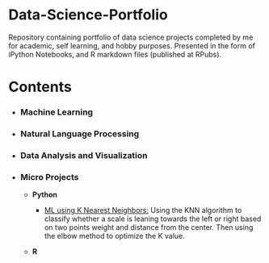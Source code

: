 # Data-Science-Portfolio

Repository containing portfolio of data science projects completed by me for academic, self learning, and hobby purposes. Presented in the form of iPython Notebooks, and R markdown files (published at RPubs).

# Contents

- ### Machine Learning

- ### Natural Language Processing

- ### Data Analysis and Visualization

- ### Micro Projects
  * __Python__
    * [ML using K Nearest Neighbors:](https://github.com/myles-lane/Data-Science-Portfolio/blob/master/Micro%20Projects/K-Nearest%20ML.ipynb) Using the KNN algorithm to classify whether a scale is leaning towards the left or right based on two points weight and distance from the center. Then using the elbow method to optimize the K value.
   
  * __R__
